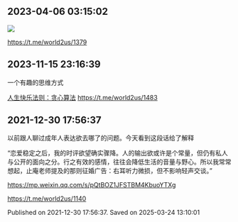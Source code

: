 
## 2023-04-06 03:15:02

![](assets/world2us/20250319_115430_864361.jpg) 


https://t.me/world2us/1379

## 2023-11-15 23:16:39



一个有趣的思维方式

[人生快乐法则：贪心算法](https://www.douban.com/group/topic/262871174/?_i=9953005V2QZVQf,0061100V2QZVQf)
https://t.me/world2us/1483

## 2021-12-30 17:56:37


以前跟人聊过成年人表达欲去哪了的问题。今天看到这段话给了解释

“恋爱稳定之后，我的时评欲望确实骤降。人的输出欲或许是个常量，但仍有私人与公开的面向之分。行之有效的感情，往往会降低生活的音量与野心。所以我常常想起，止庵老师提及的那则征婚广告：右耳听力微损，但不影响轻声交谈。”

https://mp.weixin.qq.com/s/pQtBOZ1JFSTBM4KbuoYTXg

https://t.me/world2us/1140

Published on 2021-12-30 17:56:37. Saved on 2025-03-24 13:10:01

